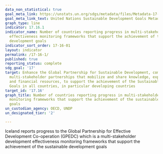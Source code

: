 ```yaml
---
data_non_statistical: true
goal_meta_link: https://unstats.un.org/sdgs/metadata/files/Metadata-17-16-01.pdf
goal_meta_link_text: United Nations Sustainable Development Goals Metadata (pdf 468kB)
graph_type: line
indicator: 17.16.1
indicator_name: Number of countries reporting progress in multi-stakeholder development
  effectiveness monitoring frameworks that support the achievement of the sustainable
  development goals
indicator_sort_order: 17-16-01
layout: indicator
permalink: /17-16-1/
published: true
reporting_status: complete
sdg_goal: '17'
target: Enhance the Global Partnership for Sustainable Development, complemented by
  multi-stakeholder partnerships that mobilize and share knowledge, expertise, technology
  and financial resources, to support the achievement of the Sustainable Development
  Goals in all countries, in particular developing countries
target_id: '17.16'
graph_title: Number of countries reporting progress in multi-stakeholder development effectiveness
  monitoring frameworks that support the achievement of the sustainable development
  goals
un_custodian_agency: OECD, UNDP
un_designated_tier: '2'

---
```


Iceland reports progress to the Global Partnership for Effective Development Co-operation (GPEDC) which is a multi-stakeholder development effectiveness monitoring frameworks that support the achievement of the sustainable development goals
